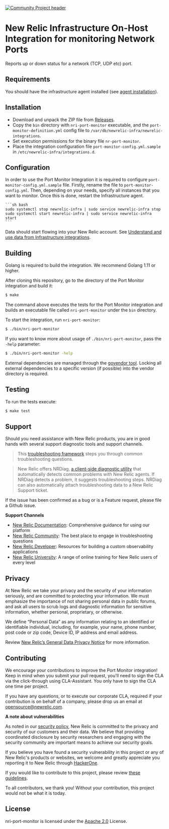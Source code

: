 [![Community Project header](https://github.com/newrelic/open-source-office/raw/master/examples/categories/images/Community_Project.png)](https://github.com/newrelic/open-source-office/blob/master/examples/categories/index.md#community-project)

# New Relic Infrastructure On-Host Integration for monitoring Network Ports

Reports up or down status for a network (TCP, UDP etc) port.

## Requirements

You should have the infrastructure agent installed (see [agent installation](https://docs.newrelic.com/docs/infrastructure/new-relic-infrastructure/installation/install-infrastructure-linux)).

## Installation

* Download and unpack the ZIP file from [Releases](https://github.com/newrelic/nri-port-monitor/releases).
* Copy the `bin` directory with `nri-port-monitor` executable, and the `port-monitor-definition.yml` config file to `/var/db/newrelic-infra/newrelic-integrations`.
* Set execution permissions for the binary file `nr-port-monitor`.
* Place the integration configuration file `port-monitor-config.yml.sample` in `/etc/newrelic-infra/integrations.d`.

## Configuration

In order to use the Port Monitor Integration it is required to configure `port-monitor-config.yml.sample` file. Firstly, rename the file to `port-monitor-config.yml`. Then, depending on your needs, specify all instances that you want to monitor. Once this is done, restart the Infrastructure agent.

    ```sh bash
    sudo systemctl stop newrelic-infra | sudo service newrelic-infra stop
    sudo systemctl start newrelic-infra | sudo service newrelic-infra start
    ```

Data should start flowing into your New Relic account. See [Understand and use data from Infrastructure integrations](https://docs.newrelic.com/docs/integrations/infrastructure-integrations/get-started/understand-use-data-infrastructure-integrations).

## Building

Golang is required to build the integration. We recommend Golang 1.11 or higher.

After cloning this repository, go to the directory of the Port Monitor integration and build it:

```bash
$ make
```

The command above executes the tests for the Port Monitor integration and builds an executable file called `nri-port-monitor` under the `bin` directory. 

To start the integration, run `nri-port-monitor`:

```bash
$ ./bin/nri-port-monitor
```

If you want to know more about usage of `./bin/nri-port-monitor`, pass the `-help` parameter:

```bash
$ ./bin/nri-port-monitor -help
```

External dependencies are managed through the [govendor tool](https://github.com/kardianos/govendor). Locking all external dependencies to a specific version (if possible) into the vendor directory is required.

## Testing

To run the tests execute:

```bash
$ make test
```

## Support

Should you need assistance with New Relic products, you are in good hands with several support diagnostic tools and support channels.

> This [troubleshooting framework](https://discuss.newrelic.com/t/troubleshooting-frameworks/108787) steps you through common troubleshooting questions.

> New Relic offers NRDiag, [a client-side diagnostic utility](https://docs.newrelic.com/docs/using-new-relic/cross-product-functions/troubleshooting/new-relic-diagnostics) that automatically detects common problems with New Relic agents. If NRDiag detects a problem, it suggests troubleshooting steps. NRDiag can also automatically attach troubleshooting data to a New Relic Support ticket.

If the issue has been confirmed as a bug or is a Feature request, please file a Github issue.

**Support Channels**

* [New Relic Documentation](https://docs.newrelic.com): Comprehensive guidance for using our platform
* [New Relic Community](https://discuss.newrelic.com): The best place to engage in troubleshooting questions
* [New Relic Developer](https://developer.newrelic.com/): Resources for building a custom observability applications
* [New Relic University](https://learn.newrelic.com/): A range of online training for New Relic users of every level

## Privacy

At New Relic we take your privacy and the security of your information seriously, and are committed to protecting your information. We must emphasize the importance of not sharing personal data in public forums, and ask all users to scrub logs and diagnostic information for sensitive information, whether personal, proprietary, or otherwise.

We define “Personal Data” as any information relating to an identified or identifiable individual, including, for example, your name, phone number, post code or zip code, Device ID, IP address and email address.

Review [New Relic’s General Data Privacy Notice](https://newrelic.com/termsandconditions/privacy) for more information.

## Contributing

We encourage your contributions to improve the Port Monitor integration! Keep in mind when you submit your pull request, you'll need to sign the CLA via the click-through using CLA-Assistant. You only have to sign the CLA one time per project.

If you have any questions, or to execute our corporate CLA, required if your contribution is on behalf of a company,  please drop us an email at opensource@newrelic.com.

**A note about vulnerabilities**

As noted in our [security policy](/SECURITY.md), New Relic is committed to the privacy and security of our customers and their data. We believe that providing coordinated disclosure by security researchers and engaging with the security community are important means to achieve our security goals.

If you believe you have found a security vulnerability in this project or any of New Relic's products or websites, we welcome and greatly appreciate you reporting it to New Relic through [HackerOne](https://hackerone.com/newrelic).

If you would like to contribute to this project, please review [these guidelines](./CONTRIBUTING.md).

To all contributors, we thank you!  Without your contribution, this project would not be what it is today.

## License
nri-port-monitor is licensed under the [Apache 2.0](http://apache.org/licenses/LICENSE-2.0.txt) License.
